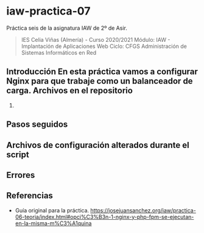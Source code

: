 # iaw-practica-07
Práctica seis de la asignatura IAW de 2º de Asir.

> IES Celia Viñas (Almería) - Curso 2020/2021
Módulo: IAW - Implantación de Aplicaciones Web
Ciclo: CFGS Administración de Sistemas Informáticos en Red

**Introducción**
En esta práctica vamos a configurar Nginx para que trabaje como un balanceador de carga.
**Archivos en el repositorio**
------------
1.
**Pasos seguidos**
------------

**Archivos de configuración alterados durante el script**
------------




**Errores**
------------


**Referencias**
------------
- Guía original para la práctica.
https://josejuansanchez.org/iaw/practica-06-teoria/index.html#opci%C3%B3n-1-nginx-y-php-fpm-se-ejecutan-en-la-misma-m%C3%A1quina
